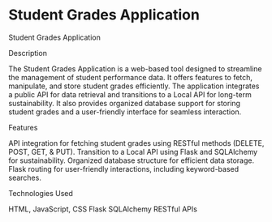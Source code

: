 # Student Grades Application
Student Grades Application

Description

The Student Grades Application is a web-based tool designed to streamline the management of student performance data. It offers features to fetch, manipulate, and store student grades efficiently. The application integrates a public API for data retrieval and transitions to a Local API for long-term sustainability. It also provides organized database support for storing student grades and a user-friendly interface for seamless interaction.

Features

API integration for fetching student grades using RESTful methods (DELETE, POST, GET, & PUT).
Transition to a Local API using Flask and SQLAlchemy for sustainability.
Organized database structure for efficient data storage.
Flask routing for user-friendly interactions, including keyword-based searches.

Technologies Used

HTML, JavaScript, CSS
Flask
SQLAlchemy
RESTful APIs
